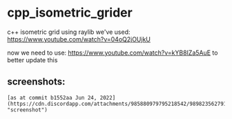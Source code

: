 # cpp_isometric_grider
 c++ isometric grid using raylib
 we've used: https://www.youtube.com/watch?v=04oQ2jOUjkU

 now we need to use: https://www.youtube.com/watch?v=kYB8IZa5AuE
    to  better update this

## screenshots:
    [as at commit b1552aa Jun 24, 2022](https://cdn.discordapp.com/attachments/985880979795218542/989823562791649340/screenshot24062022.png "screenshot")